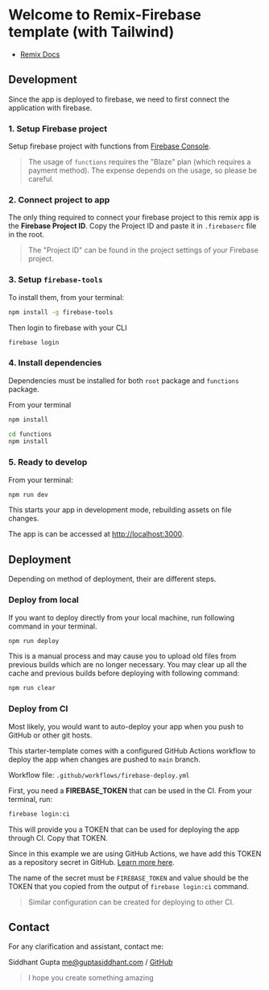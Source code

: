 # Welcome to Remix-Firebase template (with Tailwind)

- [Remix Docs](https://remix.run/docs)

## Development

Since the app is deployed to firebase, we need to first connect the application with firebase.

### 1. Setup Firebase project

Setup firebase project with functions from [Firebase Console](https://console.firebase.google.com).

> The usage of `functions` requires the "Blaze" plan (which requires a payment method). The expense depends on the usage, so please be careful.

### 2. Connect project to app

The only thing required to connect your firebase project to this remix app is the **Firebase Project ID**. Copy the Project ID and paste it in `.firebaserc` file in the root.

> The "Project ID" can be found in the project settings of your Firebase project.

### 3. Setup `firebase-tools`

To install them, from your terminal:

```sh
npm install -g firebase-tools
```

Then login to firebase with your CLI

```sh
firebase login
```

### 4. Install dependencies

Dependencies must be installed for both `root` package and `functions` package.

From your terminal

```sh
npm install
```

```sh
cd functions
npm install
```

### 5. Ready to develop

From your terminal:

```sh
npm run dev
```

This starts your app in development mode, rebuilding assets on file changes.

The app is can be accessed at [http://localhost:3000](http://localhost:3000).

## Deployment

Depending on method of deployment, their are different steps.

### Deploy from local

If you want to deploy directly from your local machine, run following command in your terminal.

```sh
npm run deploy
```

This is a manual process and may cause you to upload old files from previous builds which are no longer necessary. You may clear up all the cache and previous builds before deploying with following command:

```sh
npm run clear
```

### Deploy from CI

Most likely, you would want to auto-deploy your app when you push to GitHub or other git hosts.

This starter-template comes with a configured GitHub Actions workflow to deploy the app when changes are pushed to `main` branch.

Workflow file: `.github/workflows/firebase-deploy.yml`

First, you need a **FIREBASE_TOKEN** that can be used in the CI. From your terminal, run:

```sh
firebase login:ci
```

This will provide you a TOKEN that can be used for deploying the app through CI. Copy that TOKEN.

Since in this example we are using GitHub Actions, we have add this TOKEN as a repository secret in GitHub. [Learn more here](https://docs.github.com/en/actions/security-guides/encrypted-secrets#creating-encrypted-secrets-for-a-repository).

The name of the secret must be `FIREBASE_TOKEN` and value should be the TOKEN that you copied from the output of `firebase login:ci` command.

> Similar configuration can be created for deploying to other CI.

## Contact

For any clarification and assistant, contact me:

Siddhant Gupta <me@guptasiddhant.com> /
[GitHub](https://github.com/guptasiddhant)

> I hope you create something amazing
